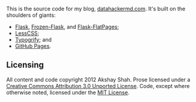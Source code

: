 This is the source code for my blog, [datahackermd.com][]. It's built on the
shoulders of giants:

* [Flask][flask], [Frozen-Flask][frozen-flask], and
  [Flask-FlatPages][flask-flatpages];
* [LessCSS][less];
* [Typogrify][typogrify]; and
* [GitHub Pages][github-pages].


Licensing
---------

All content and code copyright 2012 Akshay Shah. Prose licensed under a
[Creative Commons Attribution 3.0 Unported License][cc]. Code, except where
otherwise noted, licensed under the [MIT License][mit].

[datahackermd.com]: http://datahackermd.com
[flask]: http://flask.pocoo.org/
[frozen-flask]: http://packages.python.org/Frozen-Flask/
[flask-flatpages]: http://packages.python.org/Flask-FlatPages/
[less]: http://lesscss.org/
[typogrify]: http://static.mintchaos.com/projects/typogrify/
[github-pages]: http://pages.github.com/
[cc]: http://creativecommons.org/licenses/by/3.0/deed.en_US
[mit]: http://opensource.org/licenses/MIT
